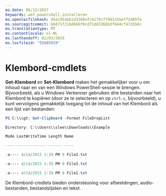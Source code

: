 ```yaml
---
ms.date: 06/12/2017
keywords: wmf,powershell,installeren
ms.openlocfilehash: d5ec95abb1d3160afc4179cff991cb5ef72d85fe
ms.sourcegitcommit: b6871f21bd666f9cd71dd336bb3f844cf472b56c
ms.translationtype: MT
ms.contentlocale: nl-NL
ms.lasthandoff: 02/03/2019
ms.locfileid: "55685919"
---
```

# <a name="clipboard-cmdlets"></a>Klembord-cmdlets
**Get-Klembord** en **Set-Klembord** maken het gemakkelijker voor u om inhoud naar en van een Windows PowerShell-sessie te brengen. Bijvoorbeeld, als u Windows Verkenner gebruiken drie bestanden naar het Klembord te kopiëren (door ze te selecteren en op `ctrl-c`, bijvoorbeeld), u kunt vervolgens gemakkelijk toegang tot de inhoud van het Klembord als een lijst van bestanden:

```powershell
PS C:\\&gt; Get-Clipboard -Format FileDropList

Directory: C:\\Users\\slee\\Downloads\\Example

Mode LastWriteTime Length Name

---- ------------- ------ ----

-a---- 4/14/2015 1:19 PM 0 File2.txt

-a---- 4/14/2015 1:19 PM 0 File3.txt

-a---- 4/14/2015 1:19 PM 0 File1.txt
```


De Klembord-cmdlets bieden ondersteuning voor afbeeldingen, audio-bestanden, bestandslijsten en tekst.
